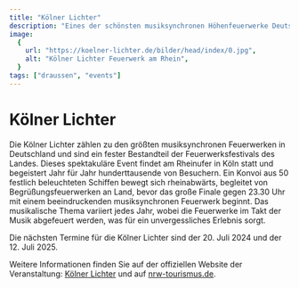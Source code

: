```yaml
---
title: "Kölner Lichter"
description: "Eines der schönsten musiksynchronen Höhenfeuerwerke Deutschlands"
image:
  {
    url: "https://koelner-lichter.de/bilder/head/index/0.jpg",
    alt: "Kölner Lichter Feuerwerk am Rhein",
  }
tags: ["draussen", "events"]
---
```


# Kölner Lichter

Die Kölner Lichter zählen zu den größten musiksynchronen Feuerwerken in Deutschland und sind ein fester Bestandteil der Feuerwerksfestivals des Landes. Dieses spektakuläre Event findet am Rheinufer in Köln statt und begeistert Jahr für Jahr hunderttausende von Besuchern. Ein Konvoi aus 50 festlich beleuchteten Schiffen bewegt sich rheinabwärts, begleitet von Begrüßungsfeuerwerken an Land, bevor das große Finale gegen 23.30 Uhr mit einem beeindruckenden musiksynchronen Feuerwerk beginnt. Das musikalische Thema variiert jedes Jahr, wobei die Feuerwerke im Takt der Musik abgefeuert werden, was für ein unvergessliches Erlebnis sorgt.

Die nächsten Termine für die Kölner Lichter sind der 20. Juli 2024 und der 12. Juli 2025.

Weitere Informationen finden Sie auf der offiziellen Website der Veranstaltung: [Kölner Lichter](https://koelner-lichter.de) und auf [nrw-tourismus.de](https://www.nrw-tourismus.de).
